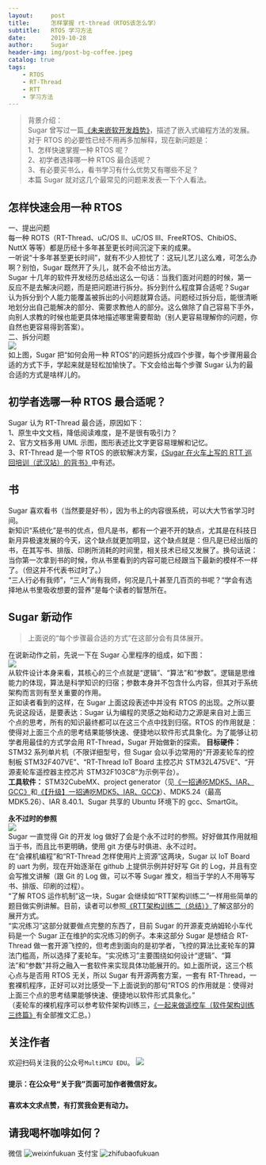 ```yaml
---
layout:     post
title:      怎样掌握 rt-thread（RTOS该怎么学）
subtitle:   RTOS 学习方法
date:       2019-10-28
author:     Sugar
header-img: img/post-bg-coffee.jpeg
catalog: true
tags:
    - RTOS
    - RT-Thread
    - RTT
    - 学习方法
---
```


> 背景介绍：      
> Sugar 曾写过一篇[《未来嵌软开发趋势》](https://mp.weixin.qq.com/s/AW8JSqS2vUHn3n-jqaGf-A)，描述了嵌入式编程方法的发展。      
> 对于 RTOS 的必要性已经不用再多加解释，现在新问题是：      
> 1、怎样快速掌握一种 RTOS 呢？      
> 2、初学者选择哪一种 RTOS 最合适呢？      
> 3、有必要买书么，看书学习有什么优势又有哪些不足？      
> 本篇 Sugar 就对这几个最常见的问题来发表一下个人看法。

怎样快速会用一种 RTOS
---
一、提出问题      
每一种 ROTS（RT-Thread、uC/OS II、uC/OS III、FreeRTOS、ChibiOS、NuttX 等等）都是历经十多年甚至更长时间沉淀下来的成果。       
一听说“十多年甚至更长时间”，就有不少人担忧了：这玩儿艺儿这么难，可怎么办啊？别怕，Sugar 既然开了头儿，就不会不给出方法。      
Sugar 十几年的软件开发经历总结出这么一句话：当我们面对问题的时候，第一反应不是去解决问题，而是把问题进行拆分。拆分到什么程度算合适呢？Sugar 认为拆分到个人能力能覆盖被拆出的小问题就算合适。问题经过拆分后，能很清晰地划分出自己能解决的部分、需要求教他人的部分。这么做除了自己容易下手外，向别人求教的时候也能更具体地描述哪里需要帮助（别人更容易理解你的问题，你自然也更容易得到答案）。      
二、拆分问题      
![](https://github.com/SuWeipeng/img/raw/master/12_RT-Thread/learn_1.jpg)     
如上图，Sugar 把“如何会用一种 RTOS”的问题拆分成四个步骤，每个步骤用最合适的方式下手，学起来就是轻松加愉快了。下文会给出每个步骤 Sugar 认为的最合适的方式是啥样儿的。     

初学者选哪一种 RTOS 最合适呢？
---
Sugar 认为 RT-Thread 最合适，原因如下：     
1、原生中文文档，降低阅读难度，是不是很有吸引力？      
2、官方文档多用 UML 示图，图形表述比文字更容易理解和记忆。     
3、RT-Thread 是一个带 RTOS 的嵌软解决方案，[《Sugar 在火车上写的 RTT 巡回培训（武汉站）的背书》](https://mp.weixin.qq.com/s/58Ypzab6nMOWpbgKXPAkGQ)中有述。      

书
---
Sugar 喜欢看书（当然要是好书），因为书上的内容很系统，可以大大节省学习时间。      
新知识“系统化”是书的优点，但凡是书，都有一个避不开的缺点，尤其是在科技日新月异极速发展的今天，这个缺点就更加明显，这个缺点就是：但凡是已经出版的书，在其写书、排版、印刷所消耗的时间里，相关技术已经又发展了。换句话说：当你第一次拿到书的时候，你从书里看到的内容可能已经跟当下最新的模样不一样了。（但这并不代表书过时了。）       
“三人行必有我师”，“三人”尚有我师，何况是几十甚至几百页的书呢？“学会有选择地从书里吸收想要的营养”是每个读者的智慧所在。

Sugar 新动作
---
> 上面说的“每个步骤最合适的方式”在这部分会有具体展开。     

在说新动作之前，先说一下在 Sugar 心里程序的组成，如下图：     
![](https://github.com/SuWeipeng/img/raw/master/12_RT-Thread/learn_2.jpg)        
从软件设计本身来看，其核心的三个点就是“逻辑”、“算法”和“参数”。逻辑是思维能力的体现，算法是科学知识的归宿；参数本身并不包含什么内容，但其对于系统架构而言则有至关重要的作用。       
正如读者看到的这样，在 Sugar 上面这段表述中并没有 RTOS 的出现。之所以要先说这段话，是要表达：Sugar 认为编程的灵感之始和动力之源是来自对上面三个点的思考，所有的知识最终都可以在这三个点中找到归宿。RTOS 的作用就是：使得对上面三个点的思考结果能够快速、便捷地以软件形式具象化。为了能够让初学者用最佳的方式学会用 RT-Thread，Sugar 开始做新的探索。
**目标硬件：** STM32 系列单片机（不限详细型号，但 Sugar 会以手边常用的“开源麦轮车的控制板 STM32F407VE”、“RT-Thread IoT Board 主控芯片 STM32L475VE”、“开源麦轮车遥控器主控芯片 STM32F103C8”为示例平台）。      
**工具软件：** STM32CubeMX、project generator（见[《一招通吃MDK5、IAR、GCC》](https://mp.weixin.qq.com/s/aPUbSAndjvs4CaPj3CFsJg)和[《【升级】一招通吃MDK5、IAR、GCC》](https://mp.weixin.qq.com/s/iVmaQ3S4vcitbJ8iXZyArw)）、MDK5.24（最高 MDK5.26）、IAR 8.40.1、Sugar 共享的 Ubuntu 环境下的 gcc、SmartGit。

**永不过时的参照**      
![](https://github.com/SuWeipeng/img/raw/master/12_RT-Thread/learn_3.jpg)       
Sugar 一直觉得 Git 的开发 log 做好了会是个永不过时的参照。好好做其作用就相当于书，而且比书更明确，使用 git 方便与时俱进、永不过时。       
在“会裸机编程”和“RT-Thread 怎样使用片上资源”这两块，Sugar 以 IoT Board 的 uart 为例，现在开始逐渐在 github 上提供示例并好好写 Git 的 Log，并且有空会写推文讲解（跟 Git 的 Log 做，可以不等 Sugar 推文，相当于学的人不用等写书、排版、印刷的过程）。     
“了解 RTOS 运作机制”这一块，Sugar 会继续如“RTT架构训练二”一样用些简单的题目做实例讲解。目前，读者可以参照[《RTT架构训练二（总结）》](https://mp.weixin.qq.com/s/Yuupu9qm7rwpgCkDRWtD2g)了解这部分的展开方式。       
“实况练习”这部分就要做点完整的东西了，目前 Sugar 的开源麦克纳姆轮小车代码是一个 Sugar 正在维护的实况练习的例子。本来这部分 Sugar 是想结合 RT-Thread 做一套开源飞控的，但考虑到面向的是初学者，飞控的算法比麦轮车的算法门槛高，所以选择了麦轮车。“实况练习”主要围绕如何设计“逻辑”、“算法”和“参数”并将之融入一套软件来实现具体功能展开的。如上面所说，这三个核心点与是否用 RTOS 无关，所以 Sugar 有开源两套方案，一套有 RT-Thread，一套裸机程序，正好可以对比感受一下上面说到的那句“RTOS 的作用就是：使得对上面三个点的思考结果能够快速、便捷地以软件形式具象化。”          
（麦轮车的裸机程序可以参考软件架构训练三，[《一起来做遥控车（软件架构训练三终篇》](https://mp.weixin.qq.com/s/ASKcCaGkyCwLIaf57nVj-w)有全部推文汇总。）

关注作者
---
欢迎扫码关注我的公众号`MultiMCU EDU`。
![](https://github.com/SuWeipeng/img/raw/master/gongzonghao.jpg)
### `提示：在公众号“关于我”页面可加作者微信好友。`
### `喜欢本文求点赞，有打赏我会更有动力。`

请我喝杯咖啡如何？
---
微信
![weixinfukuan](https://github.com/SuWeipeng/img/raw/master/weixinfukuan.jpg)
支付宝
![zhifubaofukuan](https://github.com/SuWeipeng/img/raw/master/zhifubaofukuan.jpg)